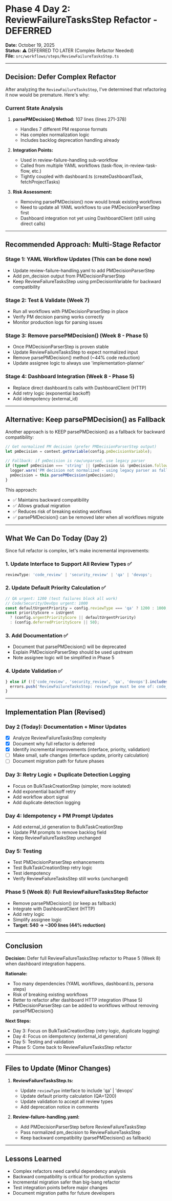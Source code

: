 # Phase 4 Day 2: ReviewFailureTasksStep Refactor - DEFERRED

**Date:** October 19, 2025  
**Status:** ⚠️ DEFERRED TO LATER (Complex Refactor Needed)  
**File:** `src/workflows/steps/ReviewFailureTasksStep.ts`

---

## Decision: Defer Complex Refactor

After analyzing the `ReviewFailureTasksStep`, I've determined that refactoring it now would be premature. Here's why:

### Current State Analysis

1. **parsePMDecision() Method:** 107 lines (lines 271-378)
   - Handles 7 different PM response formats
   - Has complex normalization logic
   - Includes backlog deprecation handling already

2. **Integration Points:**
   - Used in review-failure-handling sub-workflow
   - Called from multiple YAML workflows (task-flow, in-review-task-flow, etc.)
   - Tightly coupled with dashboard.ts (createDashboardTask, fetchProjectTasks)

3. **Risk Assessment:**
   - Removing parsePMDecision() now would break existing workflows
   - Need to update all YAML workflows to use PMDecisionParserStep first
   - Dashboard integration not yet using DashboardClient (still using direct calls)

---

## Recommended Approach: Multi-Stage Refactor

### Stage 1: YAML Workflow Updates (This can be done now)
- Update review-failure-handling.yaml to add PMDecisionParserStep
- Add pm_decision output from PMDecisionParserStep
- Keep ReviewFailureTasksStep using pmDecisionVariable for backward compatibility

### Stage 2: Test & Validate (Week 7)
- Run all workflows with PMDecisionParserStep in place
- Verify PM decision parsing works correctly
- Monitor production logs for parsing issues

### Stage 3: Remove parsePMDecision() (Week 8 - Phase 5)
- Once PMDecisionParserStep is proven stable
- Update ReviewFailureTasksStep to expect normalized input
- Remove parsePMDecision() method (~44% code reduction)
- Update assignee logic to always use 'implementation-planner'

### Stage 4: Dashboard Integration (Week 8 - Phase 5)
- Replace direct dashboard.ts calls with DashboardClient (HTTP)
- Add retry logic (exponential backoff)
- Add idempotency (external_id)

---

## Alternative: Keep parsePMDecision() as Fallback

Another approach is to KEEP parsePMDecision() as a fallback for backward compatibility:

```typescript
// Get normalized PM decision (prefer PMDecisionParserStep output)
let pmDecision = context.getVariable(config.pmDecisionVariable);

// Fallback: if pmDecision is raw/unparsed, use legacy parser
if (typeof pmDecision === 'string' || (pmDecision && !pmDecision.follow_up_tasks)) {
  logger.warn('PM decision not normalized - using legacy parser as fallback');
  pmDecision = this.parsePMDecision(pmDecision);
}
```

This approach:
- ✅ Maintains backward compatibility
- ✅ Allows gradual migration
- ✅ Reduces risk of breaking existing workflows
- ✅ parsePMDecision() can be removed later when all workflows migrate

---

## What We Can Do Today (Day 2)

Since full refactor is complex, let's make incremental improvements:

### 1. Update Interface to Support All Review Types ✅

```typescript
reviewType: 'code_review' | 'security_review' | 'qa' | 'devops';
```

### 2. Update Default Priority Calculation ✅

```typescript
// QA urgent: 1200 (test failures block all work)
// Code/Security/DevOps urgent: 1000
const defaultUrgentPriority = config.reviewType === 'qa' ? 1200 : 1000;
const priorityScore = isUrgent 
  ? (config.urgentPriorityScore || defaultUrgentPriority)
  : (config.deferredPriorityScore || 50);
```

### 3. Add Documentation ✅

- Document that parsePMDecision() will be deprecated
- Explain PMDecisionParserStep should be used upstream
- Note assignee logic will be simplified in Phase 5

### 4. Update Validation ✅

```typescript
} else if (!['code_review', 'security_review', 'qa', 'devops'].includes(config.reviewType)) {
  errors.push('ReviewFailureTasksStep: reviewType must be one of: code_review, security_review, qa, devops');
}
```

---

## Implementation Plan (Revised)

### Day 2 (Today): Documentation + Minor Updates
- [x] Analyze ReviewFailureTasksStep complexity
- [x] Document why full refactor is deferred
- [x] Identify incremental improvements (interface, priority, validation)
- [ ] Make small, safe changes (interface update, priority calculation)
- [ ] Document migration path for future phases

### Day 3: Retry Logic + Duplicate Detection Logging
- Focus on BulkTaskCreationStep (simpler, more isolated)
- Add exponential backoff retry
- Add workflow abort signal
- Add duplicate detection logging

### Day 4: Idempotency + PM Prompt Updates
- Add external_id generation to BulkTaskCreationStep
- Update PM prompts to remove backlog field
- Keep ReviewFailureTasksStep unchanged

### Day 5: Testing
- Test PMDecisionParserStep enhancements
- Test BulkTaskCreationStep retry logic
- Test idempotency
- Verify ReviewFailureTasksStep still works (unchanged)

### Phase 5 (Week 8): Full ReviewFailureTasksStep Refactor
- Remove parsePMDecision() (or keep as fallback)
- Integrate with DashboardClient (HTTP)
- Add retry logic
- Simplify assignee logic
- **Target: 540 → ~300 lines (44% reduction)**

---

## Conclusion

**Decision:** Defer full ReviewFailureTasksStep refactor to Phase 5 (Week 8) when dashboard integration happens.

**Rationale:**
- Too many dependencies (YAML workflows, dashboard.ts, persona steps)
- Risk of breaking existing workflows
- Better to refactor after dashboard HTTP integration (Phase 5)
- PMDecisionParserStep can be added to workflows without removing parsePMDecision()

**Next Steps:**
- Day 3: Focus on BulkTaskCreationStep (retry logic, duplicate logging)
- Day 4: Focus on idempotency (external_id generation)
- Day 5: Testing and validation
- Phase 5: Come back to ReviewFailureTasksStep refactor

---

## Files to Update (Minor Changes)

1. **ReviewFailureTasksStep.ts:**
   - Update `reviewType` interface to include 'qa' | 'devops'
   - Update default priority calculation (QA=1200)
   - Update validation to accept all review types
   - Add deprecation notice in comments

2. **Review-failure-handling.yaml:**
   - Add PMDecisionParserStep before ReviewFailureTasksStep
   - Pass normalized pm_decision to ReviewFailureTasksStep
   - Keep backward compatibility (parsePMDecision() as fallback)

---

## Lessons Learned

- Complex refactors need careful dependency analysis
- Backward compatibility is critical for production systems
- Incremental migration safer than big-bang refactor
- Test integration points before major changes
- Document migration paths for future developers
